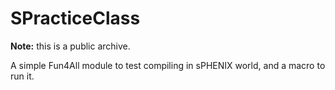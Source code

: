 # SPracticeClass

**Note:** this is a public archive.

A simple Fun4All module to test compiling in sPHENIX world, and
a macro to run it.
